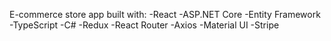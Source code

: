 E-commerce store app built with:
-React
-ASP.NET Core
-Entity Framework
-TypeScript
-C#
-Redux
-React Router
-Axios
-Material UI
-Stripe
